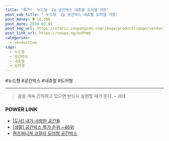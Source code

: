 ```yaml
--- 
title: "특가!  누드형  2p 공간박스 내츄럴 도어형 가쯔" 
post_sub_title: " 누드형  2p 공간박스 내츄럴 도어형 가쯔" 
post_money: ₩ 16,390 
post_date: 2020.02.01 
post_img_url: https://static.coupangcdn.com/image/product/image/vendoritem/2019/03/29/3395173480/776d7a56-94eb-474b-86bc-333c37cddfb6.jpg 
post_link_url: https://coupa.ng/bnPhm6 
categories: 
  - vendoritem 
tags: 
  - 누드형 
  - 공간박스 
  - 내츄럴 
  - 도어형 
--- 
```

  #누드형 #공간박스 #내츄럴 #도어형 
<hr> 

> 꿈을 계속 간직하고 있으면 반드시 실현할 때가 온다. – 괴테 


### POWER LINK

* <a href="https://blog.naver.com/an0733/221788623285" target="_blank">[도서] 내가 사랑한 공간들</a>
* <a href="https://blog.naver.com/sakai111/221792236652" target="_blank"> [생활] 공간박스 특가 순위 ~46위</a>
* <a href="https://blog.naver.com/fasyy4321/221792635089" target="_blank">핸즈퍼니쳐 코알라 도어형 공간박스</a>
